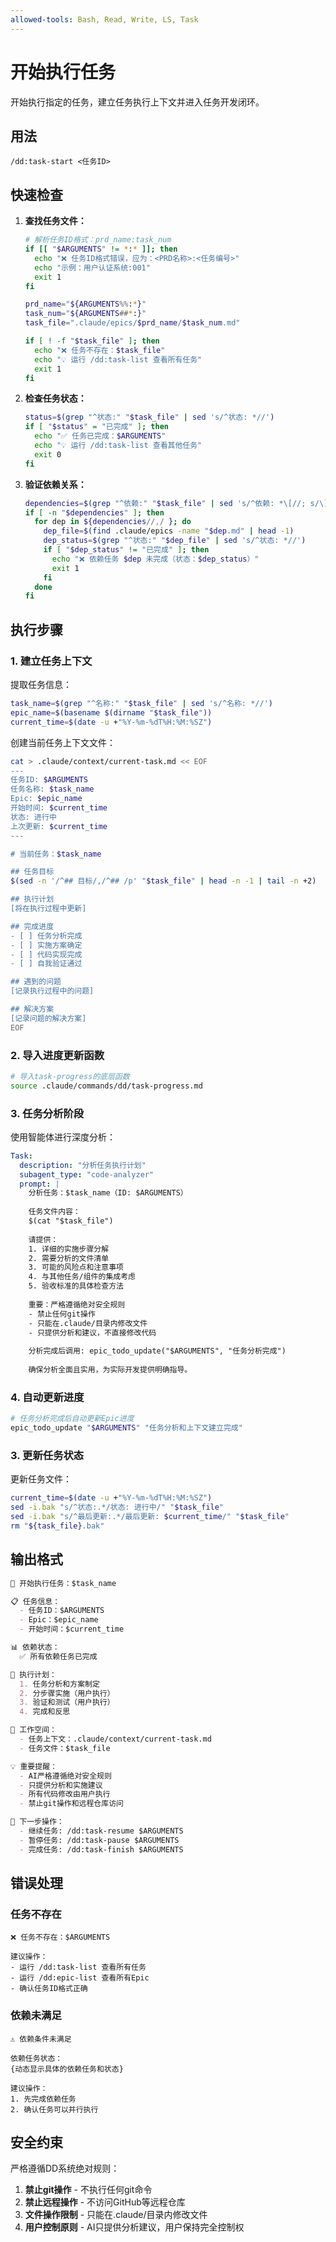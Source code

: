```yaml
---
allowed-tools: Bash, Read, Write, LS, Task
---
```


# 开始执行任务

开始执行指定的任务，建立任务执行上下文并进入任务开发闭环。

## 用法
```
/dd:task-start <任务ID>
```

## 快速检查

1. **查找任务文件：**
   ```bash
   # 解析任务ID格式：prd_name:task_num
   if [[ "$ARGUMENTS" != *:* ]]; then
     echo "❌ 任务ID格式错误，应为：<PRD名称>:<任务编号>"
     echo "示例：用户认证系统:001"
     exit 1
   fi
   
   prd_name="${ARGUMENTS%%:*}"
   task_num="${ARGUMENTS##*:}"
   task_file=".claude/epics/$prd_name/$task_num.md"
   
   if [ ! -f "$task_file" ]; then
     echo "❌ 任务不存在：$task_file"
     echo "💡 运行 /dd:task-list 查看所有任务"
     exit 1
   fi
   ```

2. **检查任务状态：**
   ```bash
   status=$(grep "^状态:" "$task_file" | sed 's/^状态: *//')
   if [ "$status" = "已完成" ]; then
     echo "✅ 任务已完成：$ARGUMENTS"
     echo "💡 运行 /dd:task-list 查看其他任务"
     exit 0
   fi
   ```

3. **验证依赖关系：**
   ```bash
   dependencies=$(grep "^依赖:" "$task_file" | sed 's/^依赖: *\[//; s/\]//')
   if [ -n "$dependencies" ]; then
     for dep in ${dependencies//,/ }; do
       dep_file=$(find .claude/epics -name "$dep.md" | head -1)
       dep_status=$(grep "^状态:" "$dep_file" | sed 's/^状态: *//')
       if [ "$dep_status" != "已完成" ]; then
         echo "❌ 依赖任务 $dep 未完成（状态：$dep_status）"
         exit 1
       fi
     done
   fi
   ```

## 执行步骤

### 1. 建立任务上下文

提取任务信息：
```bash
task_name=$(grep "^名称:" "$task_file" | sed 's/^名称: *//')
epic_name=$(basename $(dirname "$task_file"))
current_time=$(date -u +"%Y-%m-%dT%H:%M:%SZ")
```

创建当前任务上下文文件：
```bash
cat > .claude/context/current-task.md << EOF
---
任务ID: $ARGUMENTS
任务名称: $task_name
Epic: $epic_name
开始时间: $current_time
状态: 进行中
上次更新: $current_time
---

# 当前任务：$task_name

## 任务目标
$(sed -n '/^## 目标/,/^## /p' "$task_file" | head -n -1 | tail -n +2)

## 执行计划
[将在执行过程中更新]

## 完成进度
- [ ] 任务分析完成
- [ ] 实施方案确定
- [ ] 代码实现完成
- [ ] 自我验证通过

## 遇到的问题
[记录执行过程中的问题]

## 解决方案
[记录问题的解决方案]
EOF
```

### 2. 导入进度更新函数
```bash
# 导入task-progress的底层函数
source .claude/commands/dd/task-progress.md
```

### 3. 任务分析阶段

使用智能体进行深度分析：
```yaml
Task:
  description: "分析任务执行计划"
  subagent_type: "code-analyzer"
  prompt: |
    分析任务：$task_name（ID: $ARGUMENTS）
    
    任务文件内容：
    $(cat "$task_file")
    
    请提供：
    1. 详细的实施步骤分解
    2. 需要分析的文件清单
    3. 可能的风险点和注意事项
    4. 与其他任务/组件的集成考虑
    5. 验收标准的具体检查方法
    
    重要：严格遵循绝对安全规则
    - 禁止任何git操作
    - 只能在.claude/目录内修改文件
    - 只提供分析和建议，不直接修改代码
    
    分析完成后调用: epic_todo_update("$ARGUMENTS", "任务分析完成")
    
    确保分析全面且实用，为实际开发提供明确指导。
```

### 4. 自动更新进度
```bash
# 任务分析完成后自动更新Epic进度
epic_todo_update "$ARGUMENTS" "任务分析和上下文建立完成"
```

### 3. 更新任务状态

更新任务文件：
```bash
current_time=$(date -u +"%Y-%m-%dT%H:%M:%SZ")
sed -i.bak "s/^状态:.*/状态: 进行中/" "$task_file"
sed -i.bak "s/^最后更新:.*/最后更新: $current_time/" "$task_file"
rm "${task_file}.bak"
```

## 输出格式

```markdown
🚀 开始执行任务：$task_name

📋 任务信息：
  - 任务ID：$ARGUMENTS
  - Epic：$epic_name
  - 开始时间：$current_time

📊 依赖状态：
  ✅ 所有依赖任务已完成

🎯 执行计划：
  1. 任务分析和方案制定
  2. 分步骤实施（用户执行）
  3. 验证和测试（用户执行）
  4. 完成和反思

📁 工作空间：
  - 任务上下文：.claude/context/current-task.md
  - 任务文件：$task_file

💡 重要提醒：
  - AI严格遵循绝对安全规则
  - 只提供分析和实施建议
  - 所有代码修改由用户执行
  - 禁止git操作和远程仓库访问

🎯 下一步操作：
  - 继续任务: /dd:task-resume $ARGUMENTS
  - 暂停任务: /dd:task-pause $ARGUMENTS  
  - 完成任务: /dd:task-finish $ARGUMENTS
```

## 错误处理

### 任务不存在
```
❌ 任务不存在：$ARGUMENTS

建议操作：
- 运行 /dd:task-list 查看所有任务
- 运行 /dd:epic-list 查看所有Epic
- 确认任务ID格式正确
```

### 依赖未满足
```
⚠️ 依赖条件未满足

依赖任务状态：
{动态显示具体的依赖任务和状态}

建议操作：
1. 先完成依赖任务
2. 确认任务可以并行执行
```

## 安全约束

严格遵循DD系统绝对规则：
1. **禁止git操作** - 不执行任何git命令
2. **禁止远程操作** - 不访问GitHub等远程仓库
3. **文件操作限制** - 只能在.claude/目录内修改文件
4. **用户控制原则** - AI只提供分析建议，用户保持完全控制权